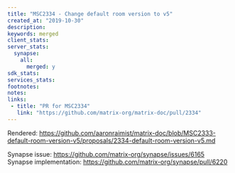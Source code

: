 ```yaml
---
title: "MSC2334 - Change default room version to v5"
created_at: "2019-10-30"
description:
keywords: merged
client_stats:
server_stats:
  synapse:
    all:
      merged: y
sdk_stats:
services_stats:
footnotes:
notes:
links:
 - title: "PR for MSC2334"
   link: "https://github.com/matrix-org/matrix-doc/pull/2334"
---
```

Rendered: https://github.com/aaronraimist/matrix-doc/blob/MSC2333-default-room-version-v5/proposals/2334-default-room-version-v5.md



Synapse issue: https://github.com/matrix-org/synapse/issues/6165
Synapse implementation: https://github.com/matrix-org/synapse/pull/6220
